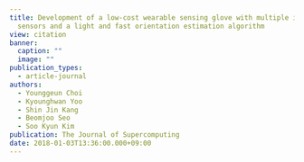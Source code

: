 ```yaml
---
title: Development of a low-cost wearable sensing glove with multiple inertial
  sensors and a light and fast orientation estimation algorithm
view: citation
banner:
  caption: ""
  image: ""
publication_types:
  - article-journal
authors:
  - Younggeun Choi
  - Kyounghwan Yoo
  - Shin Jin Kang
  - Beomjoo Seo
  - Soo Kyun Kim
publication: The Journal of Supercomputing
date: 2018-01-03T13:36:00.000+09:00
---
```

